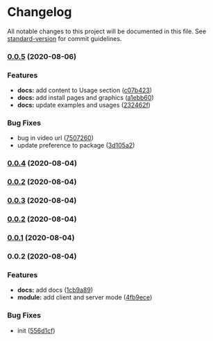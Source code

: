 # Changelog

All notable changes to this project will be documented in this file. See [standard-version](https://github.com/conventional-changelog/standard-version) for commit guidelines.

### [0.0.5](https://github.com/nuxt-community/cloudinary-module/compare/v0.0.4...v0.0.5) (2020-08-06)


### Features

* **docs:** add content to Usage section ([c07b423](https://github.com/nuxt-community/cloudinary-module/commit/c07b42325fd440ff3bd8013160e88fdf03232c5f))
* **docs:** add install pages and graphics ([a1ebb60](https://github.com/nuxt-community/cloudinary-module/commit/a1ebb60d41aa40228cd9802c55d0e238a73e73aa))
* **docs:** update examples and usages ([232462f](https://github.com/nuxt-community/cloudinary-module/commit/232462fb20938e2d161c8a5e579e7d98e985828c))


### Bug Fixes

* bug in video url ([7507260](https://github.com/nuxt-community/cloudinary-module/commit/7507260dcc3f3ea5a9d7a114fe289b9f6788dd2b))
* update preference to package ([3d105a2](https://github.com/nuxt-community/cloudinary-module/commit/3d105a24cc6c91a67d08324f81e04ad360df7964))

### [0.0.4](https://github.com/mayashavin/nuxt-cloudinary/compare/v0.0.3...v0.0.4) (2020-08-04)

### [0.0.2](https://github.com/mayashavin/nuxt-cloudinary/compare/v0.0.3...v0.0.2) (2020-08-04)

### [0.0.3](https://github.com/mayashavin/nuxt-cloudinary/compare/v0.0.1...v0.0.3) (2020-08-04)

### [0.0.2](https://github.com/mayashavin/nuxt-cloudinary/compare/v0.0.1...v0.0.2) (2020-08-04)

### [0.0.1](https://github.com/mayashavin/nuxt-cloudinary/compare/v0.0.2...v0.0.1) (2020-08-04)

### 0.0.2 (2020-08-04)


### Features

* **docs:** add docs ([1cb9a89](https://github.com/mayashavin/nuxt-cloudinary/commit/1cb9a89e35c7ece52532be2ae9a31369118d6ea6))
* **module:** add client and server mode ([4fb9ece](https://github.com/mayashavin/nuxt-cloudinary/commit/4fb9ece08894c856815e5267db764d5b8068a2bf))


### Bug Fixes

* init ([556d1cf](https://github.com/mayashavin/nuxt-cloudinary/commit/556d1cfc4fe2e2a602b32b2abf12e420e5aa1c81))
